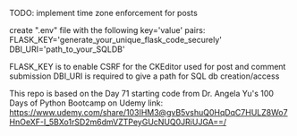 TODO: implement time zone enforcement for posts

create ".env" file with the following key='value' pairs:
FLASK_KEY='generate_your_unique_flask_code_securely'
DBI_URI='path_to_your_SQLDB'

FLASK_KEY is to enable CSRF for the CKEditor used for post and comment submission
DBI_URI is required to give a path for SQL db creation/access

This repo is based on the Day 71 starting code from Dr. Angela Yu's 100 Days of Python Bootcamp on Udemy
link: https://www.udemy.com/share/103IHM3@gvB5vshuQ0HqDqC7HULZ8Wo7HnOeXF-I_5BXo1rSD2m6dmVZTPeyGUcNUQ0JRiUJGA==/

